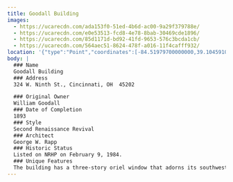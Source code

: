 ```yaml
---
title: Goodall Building
images:
  - https://ucarecdn.com/ada153f0-51ed-4b6d-ac00-9a29f379788e/
  - https://ucarecdn.com/e0e53513-fcd8-4e78-8bab-30469cde1896/
  - https://ucarecdn.com/85d1171d-bd92-41fd-9653-576c3bcda1cb/
  - https://ucarecdn.com/564aec51-8624-478f-a016-11f4cafff932/
location: '{"type":"Point","coordinates":[-84.51979700000000,39.10459100000000]}'
body: |
  ### Name
  Goodall Building
  ### Address
  324 W. Ninth St., Cincinnati, OH  45202

  ### Original Owner
  William Goodall
  ### Date of Completion
  1893
  ### Style
  Second Renaissance Revival
  ### Architect
  George W. Rapp
  ### Historic Status
  Listed on NRHP on February 9, 1984.
  ### Unique Features
  The building has a three-story oriel window that adorns its southwest corner.
---
```

